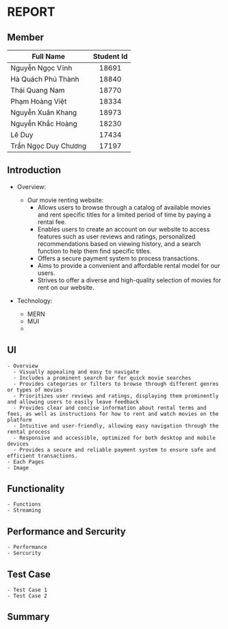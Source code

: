 # REPORT
## Member
| Full Name  | Student Id |
| ---------  | :---: |
| Nguyễn Ngọc Vĩnh  | 18691 |
| Hà Quách Phú Thành | 18840 |
| Thái Quang Nam | 18770 |
| Phạm Hoàng Việt | 18334 |
| Nguyễn Xuân Khang | 18973 |
| Nguyễn Khắc Hoàng | 18230 |
| Lê Duy | 17434 |
| Trần Ngọc Duy Chương | 17197 |

## Introduction
- Overview:
    - Our movie renting website:
        - Allows users to browse through a catalog of available movies and rent specific titles for a limited period of time by paying a rental fee.
        - Enables users to create an account on our website to access features such as user reviews and ratings, personalized recommendations based on viewing history, and a search function to help them find specific titles.
        - Offers a secure payment system to process transactions.
        - Aims to provide a convenient and affordable rental model for our users.
        - Strives to offer a diverse and high-quality selection of movies for rent on our website.

- Technology:
    - MERN
    - MUI
    - 
## UI
    - Overview
      - Visually appealing and easy to navigate
      - Includes a prominent search bar for quick movie searches
      - Provides categories or filters to browse through different genres or types of movies
      - Prioritizes user reviews and ratings, displaying them prominently and allowing users to easily leave feedback
      - Provides clear and concise information about rental terms and fees, as well as instructions for how to rent and watch movies on the platform
      - Intuitive and user-friendly, allowing easy navigation through the rental process
      - Responsive and accessible, optimized for both desktop and mobile devices
      - Provides a secure and reliable payment system to ensure safe and efficient transactions.
    - Each Pages
    - Image

## Functionality
    - Functions
    - Streaming

## Performance and Sercurity
    - Performance
    - Sercurity

## Test Case
    - Test Case 1
    - Test Case 2
  
## Summary